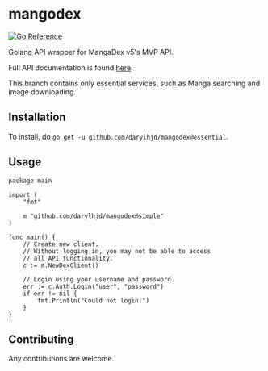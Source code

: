 # mangodex
[![Go Reference](https://pkg.go.dev/badge/github.com/darylhjd/mangodex.svg)](https://pkg.go.dev/github.com/darylhjd/mangodex)

Golang API wrapper for MangaDex v5's MVP API.

Full API documentation is found [here](https://api.mangadex.org/docs.html).

This branch contains only essential services, such as Manga searching and image downloading.

## Installation
To install, do `go get -u github.com/darylhjd/mangodex@essential`.

## Usage
```golang
package main

import (
	"fmt"
	
	m "github.com/darylhjd/mangodex@simple"
)

func main() {
	// Create new client.
	// Without logging in, you may not be able to access 
	// all API functionality.
	c := m.NewDexClient()

	// Login using your username and password.
	err := c.Auth.Login("user", "password")
	if err != nil {
		fmt.Println("Could not login!")
	}
}
```

## Contributing
Any contributions are welcome.
